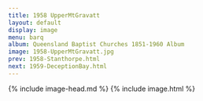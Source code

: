 ```yaml
---
title: 1958 UpperMtGravatt
layout: default
display: image
menu: barq
album: Queensland Baptist Churches 1851-1960 Album
image: 1958-UpperMtGravatt.jpg
prev: 1958-Stanthorpe.html
next: 1959-DeceptionBay.html
---
```

{% include image-head.md %}
{% include image.html %}